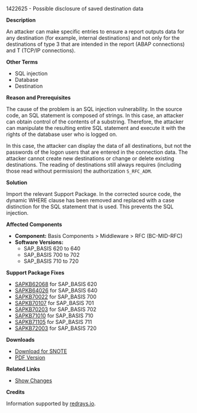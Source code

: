 1422625 - Possible disclosure of saved destination data

**Description**

An attacker can make specific entries to ensure a report outputs data for any destination (for example, internal destinations) and not only for the destinations of type 3 that are intended in the report (ABAP connections) and T (TCP/IP connections).

**Other Terms**

- SQL injection
- Database
- Destination

**Reason and Prerequisites**

The cause of the problem is an SQL injection vulnerability. In the source code, an SQL statement is composed of strings. In this case, an attacker can obtain control of the contents of a substring. Therefore, the attacker can manipulate the resulting entire SQL statement and execute it with the rights of the database user who is logged on.

In this case, the attacker can display the data of all destinations, but not the passwords of the logon users that are entered in the connection data. The attacker cannot create new destinations or change or delete existing destinations. The reading of destinations still always requires (including those read without permission) the authorization `S_RFC_ADM`.

**Solution**

Import the relevant Support Package. In the corrected source code, the dynamic WHERE clause has been removed and replaced with a case distinction for the SQL statement that is used. This prevents the SQL injection.

**Affected Components**

- **Component:** Basis Components > Middleware > RFC (BC-MID-RFC)
- **Software Versions:**
  - SAP_BASIS 620 to 640
  - SAP_BASIS 700 to 702
  - SAP_BASIS 710 to 720

**Support Package Fixes**

- [SAPKB62068](https://me.sap.com/supportpackage/SAPKB62068) for SAP_BASIS 620
- [SAPKB64026](https://me.sap.com/supportpackage/SAPKB64026) for SAP_BASIS 640
- [SAPKB70022](https://me.sap.com/supportpackage/SAPKB70022) for SAP_BASIS 700
- [SAPKB70107](https://me.sap.com/supportpackage/SAPKB70107) for SAP_BASIS 701
- [SAPKB70203](https://me.sap.com/supportpackage/SAPKB70203) for SAP_BASIS 702
- [SAPKB71010](https://me.sap.com/supportpackage/SAPKB71010) for SAP_BASIS 710
- [SAPKB71105](https://me.sap.com/supportpackage/SAPKB71105) for SAP_BASIS 711
- [SAPKB72003](https://me.sap.com/supportpackage/SAPKB72003) for SAP_BASIS 720

**Downloads**

- [Download for SNOTE](https://notesdownloads.sap.com/note/0040000016951142017)
- [PDF Version](https://userapps.support.sap.com/sap/support/sfm/notes/print/0001422625?language=en-US&token=EE1DED5818E0453C18E922A0A5227F91)

**Related Links**

- [Show Changes](https://me.sap.com/notesLatestChanges/0001422625/E/diff)

**Credits**

Information supported by [redrays.io](https://redrays.io).